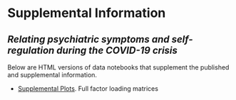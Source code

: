 # Supplemental Information

## _Relating psychiatric symptoms and self-regulation during the COVID-19 crisis_

Below are HTML versions of data notebooks that supplement the published  and supplemental information.

 - [Supplemental Plots](https://matildevaghi.github.io/self_regulation_COVID-19/sro_covid_analyses_supplementary.html). Full factor loading matrices